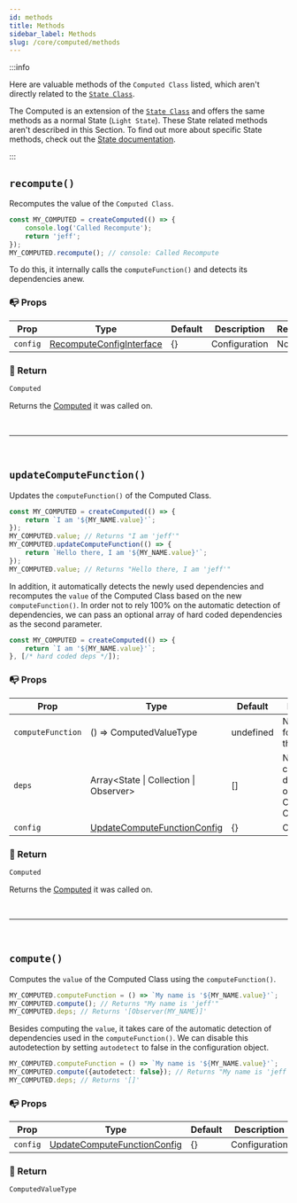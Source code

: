```yaml
---
id: methods
title: Methods
sidebar_label: Methods
slug: /core/computed/methods
---
```


:::info

Here are valuable methods of the `Computed Class` listed,
which aren't directly related to the [`State Class`](../state/Introduction.md).

The Computed is an extension of the [`State Class`](../state/Introduction.md)
and offers the same methods as a normal State (`Light State`).
These State related methods aren't described in this Section.
To find out more about specific State methods,
check out the [State documentation](../state/Introduction.md).

:::

## `recompute()`

Recomputes the value of the `Computed Class`.
```ts {2}
const MY_COMPUTED = createComputed(() => {
    console.log('Called Recompute');
    return 'jeff';
});
MY_COMPUTED.recompute(); // console: Called Recompute
```
To do this, it internally calls the `computeFunction()` and detects its dependencies anew.

### 📭 Props

| Prop                 | Type                                                                              | Default    | Description                                                                                   | Required |
|----------------------|-----------------------------------------------------------------------------------|------------|-----------------------------------------------------------------------------------------------|----------|
| `config`             | [RecomputeConfigInterface](../../../../Interfaces.md#recomputeconfig)             | {}         | Configuration                                                                                 | No       |

### 📄 Return

```ts
Computed
```
Returns the [Computed](./Introduction.md) it was called on.



<br />

---

<br />



## `updateComputeFunction()`

Updates the `computeFunction()` of the Computed Class.
```ts {5-7}
const MY_COMPUTED = createComputed(() => {
    return `I am '${MY_NAME.value}'`;
});
MY_COMPUTED.value; // Returns "I am 'jeff'"
MY_COMPUTED.updateComputeFunction(() => {
    return `Hello there, I am '${MY_NAME.value}'`;
});
MY_COMPUTED.value; // Returns "Hello there, I am 'jeff'"
```
In addition, it automatically detects the newly used dependencies
and recomputes the `value` of the Computed Class based on the new `computeFunction()`.
In order not to rely 100% on the automatic detection of dependencies,
we can pass an optional array of hard coded dependencies as the second parameter.
```ts {3}
const MY_COMPUTED = createComputed(() => {
    return `I am '${MY_NAME.value}'`;
}, [/* hard coded deps */]);
```

### 📭 Props

| Prop                 | Type                                                                                  | Default    | Description                                                                                   | Required |
|----------------------|---------------------------------------------------------------------------------------|------------|-----------------------------------------------------------------------------------------------|----------|
| `computeFunction`    | () => ComputedValueType                                                               | undefined  | New function for computing the value                                                          | Yes      |
| `deps`               | Array<State \| Collection \| Observer>                                                | []         | New hard coded dependencies of the Computed Class                                             | Yes      |
| `config`             | [UpdateComputeFunctionConfig](../../../../Interfaces.md#updatecomputefunctionconfig)  | {}         | Configuration                                                                                 | No       |

### 📄 Return

```ts
Computed
```
Returns the [Computed](./Introduction.md) it was called on.



<br />

---

<br />



## `compute()`

Computes the `value` of the Computed Class using the `computeFunction()`.
```ts {2}
MY_COMPUTED.computeFunction = () => `My name is '${MY_NAME.value}'`;
MY_COMPUTED.compute(); // Returns "My name is 'jeff'"
MY_COMPUTED.deps; // Returns '[Observer(MY_NAME)]'
```
Besides computing the `value`, it takes care of the automatic detection of dependencies used in the `computeFunction()`.
We can disable this autodetection by setting `autodetect` to false in the configuration object.
```ts {2}
MY_COMPUTED.computeFunction = () => `My name is '${MY_NAME.value}'`;
MY_COMPUTED.compute({autodetect: false}); // Returns "My name is 'jeff'"
MY_COMPUTED.deps; // Returns '[]'
```

### 📭 Props

| Prop                 | Type                                                                                  | Default    | Description                                                                                   | Required |
|----------------------|---------------------------------------------------------------------------------------|------------|-----------------------------------------------------------------------------------------------|----------|
| `config`             | [UpdateComputeFunctionConfig](../../../../Interfaces.md#updatecomputefunctionconfig)  | {}         | Configuration                                                                                 | No       |

### 📄 Return

```ts
ComputedValueType
```
